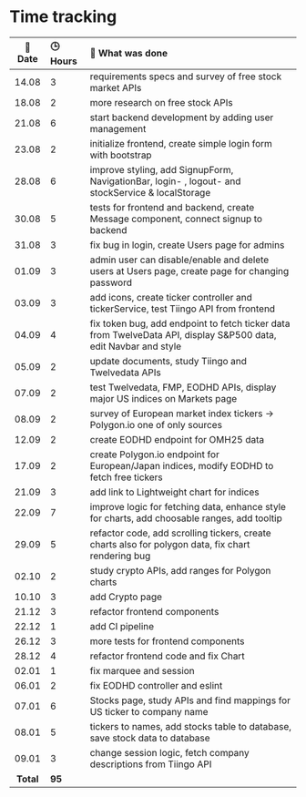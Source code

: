 # Time tracking

| :calendar: Date  | :clock3: Hours | :memo: What was done |
| :-----: | :--- | :----- |
| 14.08 | 3    | requirements specs and survey of free stock market APIs |
| 18.08 | 2    | more research on free stock APIs |
| 21.08 | 6    | start backend development by adding user management |
| 23.08 | 2    | initialize frontend, create simple login form with bootstrap |
| 28.08 | 6    | improve styling, add SignupForm, NavigationBar, login- , logout- and stockService & localStorage|
| 30.08 | 5    | tests for frontend and backend, create Message component, connect signup to backend |
| 31.08 | 3    | fix bug in login, create Users page for admins |
| 01.09 | 3    | admin user can disable/enable and delete users at Users page, create page for changing password |
| 03.09 | 3    | add icons, create ticker controller and tickerService, test Tiingo API from frontend |
| 04.09 | 4    | fix token bug, add endpoint to fetch ticker data from TwelveData API, display S&P500 data, edit Navbar and style |
| 05.09 | 2    | update documents, study Tiingo and Twelvedata APIs |
| 07.09 | 2    | test Twelvedata, FMP, EODHD APIs, display major US indices on Markets page |
| 08.09 | 2    | survey of European market index tickers -> Polygon.io one of only sources |
| 12.09 | 2    | create EODHD endpoint for OMH25 data |
| 17.09 | 2    | create Polygon.io endpoint for European/Japan indices, modify EODHD to fetch free tickers |
| 21.09 | 3    | add link to Lightweight chart for indices |
| 22.09 | 7    | improve logic for fetching data, enhance style for charts, add choosable ranges, add tooltip |
| 29.09 | 5    | refactor code, add scrolling tickers, create charts also for polygon data, fix chart rendering bug |
| 02.10 | 2    | study crypto APIs, add ranges for Polygon charts |
| 10.10 | 3    | add Crypto page |
| 21.12 | 3    | refactor frontend components |
| 22.12 | 1    | add CI pipeline |
| 26.12 | 3    | more tests for frontend components |
| 28.12 | 4    | refactor frontend code and fix Chart |
| 02.01 | 1    | fix marquee and session |
| 06.01 | 2    | fix EODHD controller and eslint |
| 07.01 | 6    | Stocks page, study APIs and find mappings for US ticker to company name |
| 08.01 | 5    | tickers to names, add stocks table to database, save stock data to database |
| 09.01 | 3    | change session logic, fetch company descriptions from Tiingo API |
| **Total** | **95** | |
